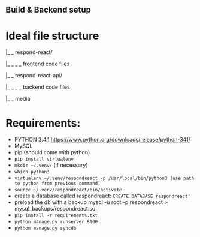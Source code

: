 ## Build & Backend setup
# Ideal file structure

|_ _ respond-react/

|_ _ _ _ frontend code files

|_ _ respond-react-api/

|_ _ _ _ backend code files

|_ _ media

# Requirements:
* PYTHON 3.4.1 https://www.python.org/downloads/release/python-341/
* MySQL
* pip (should come with python)
* `pip install virtualenv`
* `mkdir ~/.venv/` (if necessary)
* `which python3`
* `virtualenv ~/.venv/respondreact -p /usr/local/bin/python3 [use path to python from previous command]` 
* `source ~/.venv/respondreact/bin/activate`
* create a database called respondreact: `CREATE DATABASE respondreact'`
* preload the db with a backup mysql -u root -p respondreact > mysql_backups/respondreact.sql
* `pip install -r requirements.txt`
* `python manage.py runserver 8100`
* `python manage.py syncdb`